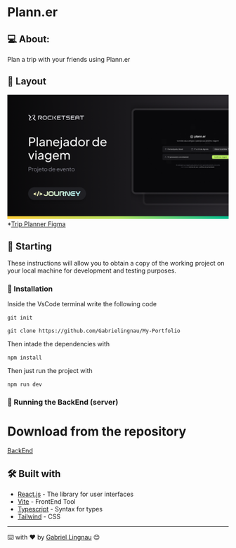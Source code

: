 # Plann.er

## 💻 About:

Plan a trip with your friends using Plann.er

## 📝 Layout

![Trip Planner Figma](./public/projeto.png)
*[Trip Planner Figma](https://www.figma.com/design/gb3JvH86aaJxOWaIQaMXnm/NLW-Journey-%E2%80%A2-Planejador-de-viagem-(Community)?node-id=3-376&m=dev)

## 🚀 Starting

These instructions will allow you to obtain a copy of the working project on your local machine for development and testing purposes.

### 🔧 Installation

Inside the VsCode terminal write the following code

```
git init
```

```
git clone https://github.com/Gabrielingnau/My-Portfolio
```
Then intade the dependencies with

```
npm install
```

Then just run the project with

```
npm run dev
```

### 🚧 Running the BackEnd (server)

# Download from the repository
[BackEnd](https://github.com/Gabrielingnau/Plann.er-BackEnd)

## 🛠️ Built with

* [React.js](https://react.dev/) - The library for user interfaces
* [Vite](https://vitejs.dev/) - FrontEnd Tool
* [Typescript](https://www.typescriptlang.org/) - Syntax for types
* [Tailwind](https://tailwindcss.com/) - CSS 

---
⌨️ with ❤️ by [Gabriel Lingnau](https://www.linkedin.com/in/gabriel-lingnau-3bb17b266/) 😊
